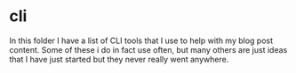 # cli

In this folder I have a list of CLI tools that I use to help with my blog post content. Some of these i do in fact use often, but many others are just ideas that I have just started but they never really went anywhere.